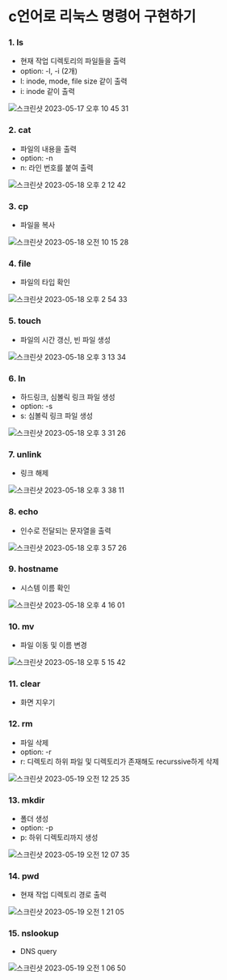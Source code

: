 # c언어로 리눅스 명령어 구현하기

### 1. ls
- 현재 작업 디렉토리의 파일들을 출력
- option: -l, -i (2개)
- l: inode, mode, file size 같이 출력
- i: inode 같이 출력

![스크린샷 2023-05-17 오후 10 45 31](https://github.com/uomaep/JS_Array_Challenge/assets/114221785/bba2090f-02d3-4571-a287-bbfc8167f4cc)

### 2. cat
- 파일의 내용을 출력
- option: -n
- n: 라인 번호를 붙여 출력

![스크린샷 2023-05-18 오후 2 12 42](https://github.com/uomaep/JS_Array_Challenge/assets/114221785/bda0bb51-2b88-4587-ab1c-368f1e09303d)

### 3. cp
- 파일을 복사

![스크린샷 2023-05-18 오전 10 15 28](https://github.com/uomaep/JS_Array_Challenge/assets/114221785/5c2d9abc-2729-4eaa-aa96-ab4a9681e831)

### 4. file
- 파일의 타입 확인

![스크린샷 2023-05-18 오후 2 54 33](https://github.com/uomaep/JS_Array_Challenge/assets/114221785/71e972f0-cbea-4023-b1a7-3bcd6c184c2a)

### 5. touch
- 파일의 시간 갱신, 빈 파일 생성

![스크린샷 2023-05-18 오후 3 13 34](https://github.com/uomaep/JS_Array_Challenge/assets/114221785/d27dcfcc-8d6f-4c46-a215-347907d9568e)

### 6. ln
- 하드링크, 심볼릭 링크 파일 생성
- option: -s
- s: 심볼릭 링크 파일 생성

![스크린샷 2023-05-18 오후 3 31 26](https://github.com/uomaep/JS_Array_Challenge/assets/114221785/3f145ad7-08a4-495e-b29a-5fc4ede05469)

### 7. unlink
- 링크 해제

![스크린샷 2023-05-18 오후 3 38 11](https://github.com/uomaep/JS_Array_Challenge/assets/114221785/f0f1332e-d802-4887-8dbe-18f833399837)

### 8. echo
- 인수로 전달되는 문자열을 출력

![스크린샷 2023-05-18 오후 3 57 26](https://github.com/uomaep/JS_Array_Challenge/assets/114221785/12a3d51a-8780-4e5f-af04-9c6e5b82ae51)

### 9. hostname
- 시스템 이름 확인

![스크린샷 2023-05-18 오후 4 16 01](https://github.com/uomaep/JS_Array_Challenge/assets/114221785/b5c6ba05-1db1-4205-88b0-c5899e42826a)

### 10. mv
- 파일 이동 및 이름 변경

![스크린샷 2023-05-18 오후 5 15 42](https://github.com/uomaep/JS_Array_Challenge/assets/114221785/4bd29eb6-db64-4522-a2b2-77bca7e1a05f)

### 11. clear
- 화면 지우기

### 12. rm
- 파일 삭제
- option: -r
- r: 디렉토리 하위 파일 및 디렉토리가 존재해도 recurssive하게 삭제

![스크린샷 2023-05-19 오전 12 25 35](https://github.com/uomaep/JS_Array_Challenge/assets/114221785/c7492e7c-14b0-4d3f-a578-8d2fad8975bc)

### 13. mkdir
- 폴더 생성
- option: -p
- p: 하위 디렉토리까지 생성

![스크린샷 2023-05-19 오전 12 07 35](https://github.com/uomaep/JS_Array_Challenge/assets/114221785/1944259e-be7c-4e4c-9d49-38ec1bac8710)

### 14. pwd
- 현재 작업 디렉토리 경로 출력

![스크린샷 2023-05-19 오전 1 21 05](https://github.com/uomaep/JS_Array_Challenge/assets/114221785/2af5bfd8-f80f-4a35-974c-42b1a7f8907a)


### 15. nslookup
- DNS query

![스크린샷 2023-05-19 오전 1 06 50](https://github.com/uomaep/JS_Array_Challenge/assets/114221785/aecdb198-be61-40ca-8f9d-9a6225802729)





